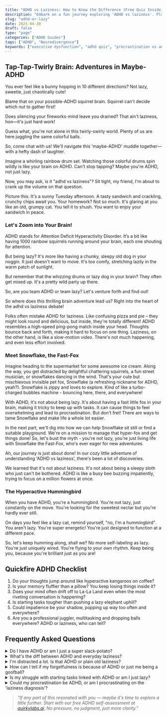```yaml
---
title: "ADHD vs Laziness: How to Know the Difference (Free Quiz Inside)"
description: "Embark on a fun journey exploring 'ADHD vs laziness'. Playfully crack the mystery: could it be ADHD, or are you simply having a cozy lazy day!"
slug: "adhd-or-lazy"
date: 2025-04-30
draft: false
type: "page"
categories: ["ADHD Guides"]
tags: ["ADHD", "Neurodivergence"]
keywords: ["executive dysfunction", "adhd quiz", "procrastination vs adhd"]
---
```


## Tap-Tap-Twirly Brain: Adventures in Maybe-ADHD

You ever feel like a bunny hopping in 10 different directions? Not lazy, sweetie, just chaotically cute!

Blame that on your possible-ADHD squirrel brain. Squirrel can't decide which nut to gather first!

Does silencing your fireworks-mind leave you drained? That ain't laziness, hon—it's just hard work!

Guess what, you're not alone in this twirly-swirly world. Plenty of us are here juggling the same colorful balls.

So, come chat with us! We'll navigate this 'maybe-ADHD' muddle together—with a hefty dash of laughter.

Imagine a whirling rainbow drum set. Watching those colorful drums spin wildly is like your brain on ADHD. Can't stop tapping? Maybe you're ADHD, not just lazy. 

Now, you may ask, is it "adhd vs laziness"? Sit tight, my friend, I'm about to crank up the volume on that question. 

Picture this: It's a sunny Tuesday afternoon. A tasty sandwich and crackling, crunchy chips await you. Your homework? Not so much. It's glaring at you like an old, grumpy cat. You tell it to shush. You want to enjoy your sandwich in peace.

### Let's Zoom into Your Brain!

ADHD stands for Attention Deficit Hyperactivity Disorder. It’s a bit like having 1000 rainbow squirrels running around your brain, each one shouting for attention.

But being lazy? It's more like having a chunky, sleepy old dog in your noggin. It just doesn't want to move. It's too comfy, stretching lazily in the warm patch of sunlight.

But remember that the whizzing drums or lazy dog in your brain? They often get mixed up. It's a pretty wild party up there.

So, are you team ADHD or team lazy? Let's venture forth and find out!

So where does this thrilling brain adventure lead us? Right into the heart of the adhd vs laziness debate!

Folks often mistake ADHD for laziness. Like confusing pizza and pie – they might look round and delicious, but inside, they're totally different! ADHD resembles a high-speed ping-pong match inside your head. Thoughts bounce back and forth, making it hard to focus on one thing. Laziness, on the other hand, is like a slow-motion video. There's not much happening, and even less effort involved.

### Meet Snowflake, the Fast-Fox

Imagine heading to the supermarket for some awesome ice cream. Along the way, you get distracted by delightful chattering squirrels, a fun street musician, or snowflakes dancing in the wind. That's your cute but mischievous invisible pet fox, Snowflake (a refreshing nickname for ADHD, yeah?). Snowflake is zippy and loves to explore. Kind of like a turbo-charged bubbles machine - bouncing here, there, and everywhere!

With ADHD, it's not about being lazy. It's about having a fast little fox in your brain, making it tricky to keep up with tasks. It can cause things to feel overwhelming and lead to procrastination. But don't fret! There are ways to tame Snowflake and make life a whole lot easier.

In the next part, we'll dig into how we can help Snowflake sit still or find a suitable playground. We're on a mission to manage that hyper-fox and get things done! So, let's bust the myth - you're not lazy, you're just living life with Snowflake the Fast-Fox, who's ever eager for new adventures.

Ah, our journey is just about done! In our cozy little adventure of understanding 'ADHD vs laziness', there's been a lot of discoveries.

We learned that it's not about laziness. It's not about being a sleepy sloth who just can't be bothered. ADHD is like a busy bee buzzing impatiently, trying to focus on a million flowers at once. 

### The Hyperactive Hummingbird 

When you have ADHD, you're a hummingbird. You're not lazy, just constantly on the move. You're looking for the sweetest nectar but you're hardly ever still. 

On days you feel like a lazy cat, remind yourself, "no, I'm a hummingbird". You aren't lazy. You're super energetic! You're just designed to function at a different pace. 

So, let's keep humming along, shall we? No more self-labeling as lazy. You're just uniquely wired. You're flying to your own rhythm. Keep being you, because you're brilliant just as you are!

## Quickfire ADHD Checklist

1. Do your thoughts jump around like hyperactive kangaroos on coffee?
2. Is your memory fluffier than a pillow? You keep losing things inside it?
3. Does your mind often drift off to La-La Land even when the most riveting conversation is happening?
4. Is starting tasks tougher than pushing a lazy elephant uphill?
5. Could impatience be your shadow, popping up way too often and everywhere?
6. Are you a professional juggler, multitasking and dropping balls everywhere? ADHD or laziness, who can tell?

## Frequently Asked Questions

<details>
<summary>Do I have ADHD or am I just a super slack-potato?</summary>
No judgement here, friend! ADHD and our lazy days can feel quite similar. A doc can help you sort that cookie out.
</details>

<details>
<summary>What's the diff between ADHD and everyday laziness?</summary>
Super quick answer: laziness is a choice, ADHD isn't. It's like choosing between eating candy or broccoli, you know what I mean?
</details>

<details>
<summary>I'm distracted a lot. Is that ADHD or plain old laziness?</summary>
Being distracted doesn't always shout ADHD. Even kittens get distracted! Let's be curious and check further.
</details>

<details>
<summary>How can I tell if my forgetfulness is because of ADHD or just me being a goofball?</summary>
Forgetfulness can be a sign of both ADHD and being a fun-loving goofball! Talk to a doc for the full kiddie pool scoop!
</details>

<details>
<summary>Is my struggle with starting tasks linked with ADHD or am I just lazy?</summary>
Struggle kickstarting tasks: classic ADHD! But hey, even superheroes have their 'lazy cape' days.
</details>

<details>
<summary>Could my procrastination be ADHD, or am I procrastinating on the 'laziness diagnosis'?</summary>
Hmm, procrastination could be one sneaky symptom of ADHD, not necessarily laziness. Double tag a doc for the answer!
</details>


> _\"If any part of this resonated with you — maybe it's time to explore a little further. Start with our free ADHD self-assessment at [quirkylabs.ai](https://quirkylabs.ai). No pressure, no judgment, just more clarity.\"_
